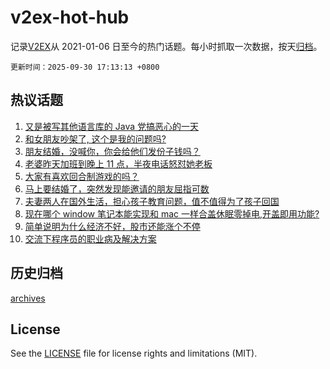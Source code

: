 # v2ex-hot-hub

 记录[V2EX](https://www.v2ex.com/)从 2021-01-06 日至今的热门话题。每小时抓取一次数据，按天[归档](archives)。

`更新时间：2025-09-30 17:13:13 +0800`

## 热议话题

1. [又是被写其他语言库的 Java 党搞恶心的一天](https://www.v2ex.com/t/1162789)
1. [和女朋友吵架了, 这个是我的问题吗?](https://www.v2ex.com/t/1162864)
1. [朋友结婚，没喊你，你会给他们发份子钱吗？](https://www.v2ex.com/t/1162778)
1. [老婆昨天加班到晚上 11 点，半夜电话怒怼她老板](https://www.v2ex.com/t/1162811)
1. [大家有喜欢回合制游戏的吗？](https://www.v2ex.com/t/1162854)
1. [马上要结婚了，突然发现能邀请的朋友屈指可数](https://www.v2ex.com/t/1162785)
1. [夫妻两人在国外生活，担心孩子教育问题，值不值得为了孩子回国](https://www.v2ex.com/t/1162760)
1. [现在哪个 window 笔记本能实现和 mac 一样合盖休眠零掉电,开盖即用功能?](https://www.v2ex.com/t/1162761)
1. [简单说明为什么经济不好，股市还能涨个不停](https://www.v2ex.com/t/1162806)
1. [交流下程序员的职业病及解决方案](https://www.v2ex.com/t/1162773)

## 历史归档

[archives](archives)

## License

See the [LICENSE](LICENSE) file for license rights and limitations (MIT).
